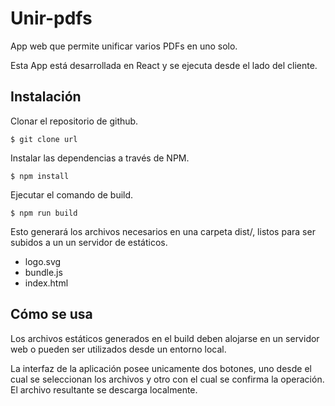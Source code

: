 # Unir-pdfs

App web que permite unificar varios PDFs en uno solo.

Esta App está desarrollada en React y se ejecuta desde el lado del cliente.

## Instalación

Clonar el repositorio de github.

`$ git clone url`

Instalar las dependencias a través de NPM.

`$ npm install`

Ejecutar el comando de build.

`$ npm run build`

Esto generará los archivos necesarios en una carpeta dist/, listos para ser subidos a un un servidor de estáticos.

- logo.svg
- bundle.js
- index.html

## Cómo se usa

Los archivos estáticos generados en el build deben alojarse en un servidor web o pueden ser utilizados desde un entorno local.

La interfaz de la aplicación posee unicamente dos botones, uno desde el cual se seleccionan los archivos y otro con el cual se confirma la operación. El archivo resultante se descarga localmente.
